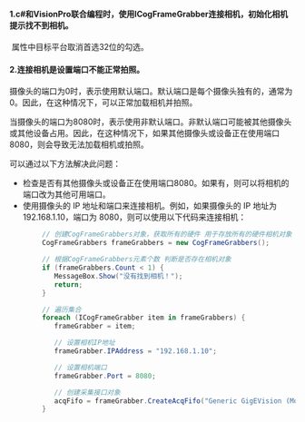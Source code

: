 #### 1.c#和VisionPro联合编程时，使用ICogFrameGrabber连接相机，初始化相机提示找不到相机。

​		属性中目标平台取消首选32位的勾选。

#### 2.连接相机是设置端口不能正常拍照。

​		摄像头的端口为0时，表示使用默认端口。默认端口是每个摄像头独有的，通常为0。因此，在这种情况下，可以正常加载相机并拍照。

​		当摄像头的端口为8080时，表示使用非默认端口。非默认端口可能被其他摄像头或其他设备占用。因此，在这种情况下，如果其他摄像头或设备正在使用端口8080，则会导致无法加载相机或拍照。

可以通过以下方法解决此问题：

- 检查是否有其他摄像头或设备正在使用端口8080。如果有，则可以将相机的端口改为其他可用端口。
- 使用摄像头的 IP 地址和端口来连接相机。例如，如果摄像头的 IP 地址为 192.168.1.10，端口为 8080，则可以使用以下代码来连接相机：

```C# 
        // 创建CogFrameGrabbers对象，获取所有的硬件 用于存放所有的硬件相机对象
        CogFrameGrabbers frameGrabbers = new CogFrameGrabbers();

        // 根据CogFrameGrabbers元素个数 判断是否存在相机对象
        if (frameGrabbers.Count < 1) {
           MessageBox.Show("没有找到相机！");
           return;
        }

        // 遍历集合
        foreach (ICogFrameGrabber item in frameGrabbers) {
           frameGrabber = item;

           // 设置相机IP地址
           frameGrabber.IPAddress = "192.168.1.10";

           // 设置相机端口
           frameGrabber.Port = 8080;

           // 创建采集接口对象
           acqFifo = frameGrabber.CreateAcqFifo("Generic GigEVision (Mono)",CogAcqFifoPixelFormatConstants.Format8Grey, 0, true);
        }
```

